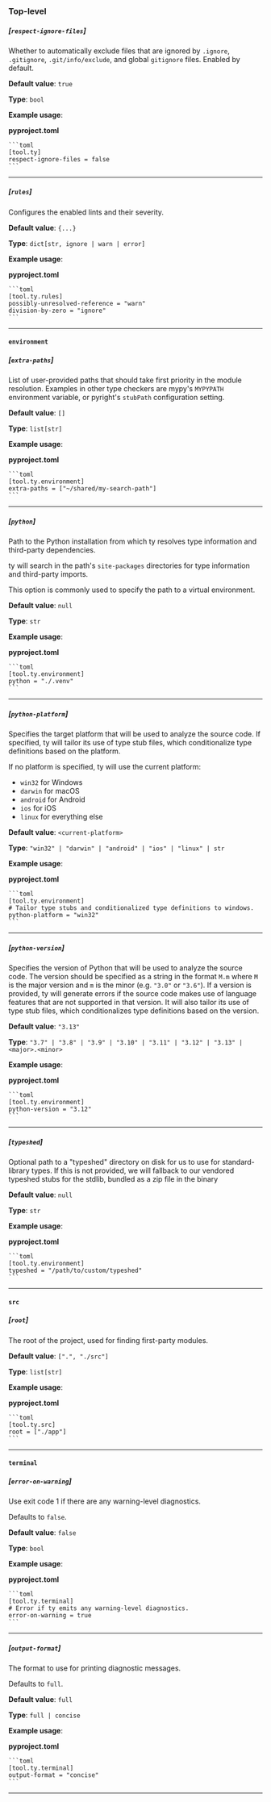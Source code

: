 ### Top-level
##### [`respect-ignore-files`]
<span id="respect-ignore-files"></span>

Whether to automatically exclude files that are ignored by `.ignore`,
`.gitignore`, `.git/info/exclude`, and global `gitignore` files.
Enabled by default.

**Default value**: `true`

**Type**: `bool`

**Example usage**:

**pyproject.toml**

    ```toml
    [tool.ty]
    respect-ignore-files = false
    ```

---

##### [`rules`]
<span id="rules"></span>

Configures the enabled lints and their severity.

**Default value**: `{...}`

**Type**: `dict[str, ignore | warn | error]`

**Example usage**:

**pyproject.toml**

    ```toml
    [tool.ty.rules]
    possibly-unresolved-reference = "warn"
    division-by-zero = "ignore"
    ```

---

#### `environment`

##### [`extra-paths`]
<span id="extra-paths"></span>

List of user-provided paths that should take first priority in the module resolution.
Examples in other type checkers are mypy's `MYPYPATH` environment variable,
or pyright's `stubPath` configuration setting.

**Default value**: `[]`

**Type**: `list[str]`

**Example usage**:

**pyproject.toml**

    ```toml
    [tool.ty.environment]
    extra-paths = ["~/shared/my-search-path"]
    ```

---

##### [`python`]
<span id="python"></span>

Path to the Python installation from which ty resolves type information and third-party dependencies.

ty will search in the path's `site-packages` directories for type information and
third-party imports.

This option is commonly used to specify the path to a virtual environment.

**Default value**: `null`

**Type**: `str`

**Example usage**:

**pyproject.toml**

    ```toml
    [tool.ty.environment]
    python = "./.venv"
    ```

---

##### [`python-platform`]
<span id="python-platform"></span>

Specifies the target platform that will be used to analyze the source code.
If specified, ty will tailor its use of type stub files,
which conditionalize type definitions based on the platform.

If no platform is specified, ty will use the current platform:
- `win32` for Windows
- `darwin` for macOS
- `android` for Android
- `ios` for iOS
- `linux` for everything else

**Default value**: `<current-platform>`

**Type**: `"win32" | "darwin" | "android" | "ios" | "linux" | str`

**Example usage**:

**pyproject.toml**

    ```toml
    [tool.ty.environment]
    # Tailor type stubs and conditionalized type definitions to windows.
    python-platform = "win32"
    ```

---

##### [`python-version`]
<span id="python-version"></span>

Specifies the version of Python that will be used to analyze the source code.
The version should be specified as a string in the format `M.m` where `M` is the major version
and `m` is the minor (e.g. `"3.0"` or `"3.6"`).
If a version is provided, ty will generate errors if the source code makes use of language features
that are not supported in that version.
It will also tailor its use of type stub files, which conditionalizes type definitions based on the version.

**Default value**: `"3.13"`

**Type**: `"3.7" | "3.8" | "3.9" | "3.10" | "3.11" | "3.12" | "3.13" | <major>.<minor>`

**Example usage**:

**pyproject.toml**

    ```toml
    [tool.ty.environment]
    python-version = "3.12"
    ```

---

##### [`typeshed`]
<span id="typeshed"></span>

Optional path to a "typeshed" directory on disk for us to use for standard-library types.
If this is not provided, we will fallback to our vendored typeshed stubs for the stdlib,
bundled as a zip file in the binary

**Default value**: `null`

**Type**: `str`

**Example usage**:

**pyproject.toml**

    ```toml
    [tool.ty.environment]
    typeshed = "/path/to/custom/typeshed"
    ```

---

#### `src`

##### [`root`]
<span id="root"></span>

The root of the project, used for finding first-party modules.

**Default value**: `[".", "./src"]`

**Type**: `list[str]`

**Example usage**:

**pyproject.toml**

    ```toml
    [tool.ty.src]
    root = ["./app"]
    ```

---

#### `terminal`

##### [`error-on-warning`]
<span id="error-on-warning"></span>

Use exit code 1 if there are any warning-level diagnostics.

Defaults to `false`.

**Default value**: `false`

**Type**: `bool`

**Example usage**:

**pyproject.toml**

    ```toml
    [tool.ty.terminal]
    # Error if ty emits any warning-level diagnostics.
    error-on-warning = true
    ```

---

##### [`output-format`]
<span id="output-format"></span>

The format to use for printing diagnostic messages.

Defaults to `full`.

**Default value**: `full`

**Type**: `full | concise`

**Example usage**:

**pyproject.toml**

    ```toml
    [tool.ty.terminal]
    output-format = "concise"
    ```

---

